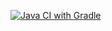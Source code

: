 [![Java CI with Gradle](https://github.com/kopylovakate/task2/actions/workflows/gradle.yml/badge.svg)](https://github.com/kopylovakate/task2/actions/workflows/gradle.yml)
